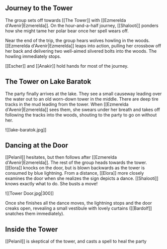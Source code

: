 ## Journey to the Tower

The group sets off towards [[The Tower]] with [[Ezmerelda d'Avenir|Ezmerelda]]. On the hour-and-a-half journey, [[Shalooti]] ponders how she might tame her polar bear once her spell wears off.

Near the end of the trip, the group hears wolves howling in the woods. [[Ezmerelda d'Avenir|Ezmerelda]] leaps into action, pulling her crossbow off her back and delivering two well-aimed slivered bolts into the woods. The howling immediately stops.

[[Escher]] and [[Anakir]] hold hands for most of the journey.

## The Tower on Lake Baratok

The party finally arrives at the lake. They see a small causeway leading over the water out to an old worn-down tower in the middle. There are deep tire tracks in the mud leading from the tower. When [[Ezmerelda d'Avenir|Ezmerelda]] sees them, she swears under her breath and takes off following the tracks into the woods, shouting to the party to go on without her.

![[lake-baratok.jpg]]

## Dancing at the Door

[[Pelanil]] hesitates, but then follows after [[Ezmerelda d'Avenir|Ezmerelda]]. The rest of the group heads towards the tower. [[Elora]] knocks on the door, but is blown backwards as the tower is consumed by blue lightning. From a distance, [[Elora]] more closely examines the door when she realizes the sign depicts a dance. [[Shalooti]] knows exactly what to do. She busts a move!

![[Tower Door.jpg|300]]

Once she finishes all the dance moves, the lightning stops and the door creaks open, revealing a small vestibule with lovely curtains ([[Bardolf]] snatches them immediately).

## Inside the Tower

[[Pelanil]] is skeptical of the tower, and casts a spell to heal the party